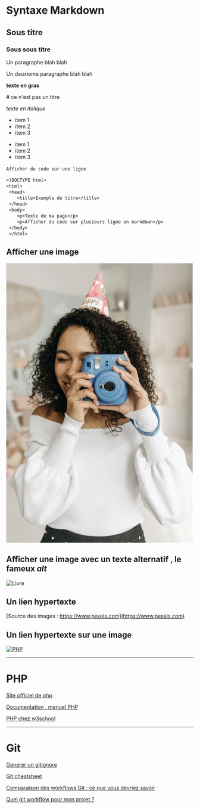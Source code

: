 # Syntaxe Markdown

## Sous titre 
### Sous sous titre

Un paragraphe blah blah

Un deuxieme paragraphe blah blah 

**texte en gras**

\# ce n'est pas un titre

*texte en italique*

- item 1
- item 2
- item 3

* item 1
* item 2
* item 3

`Afficher du code sur une ligne`

```
<!DOCTYPE html>
<html>
 <head>
    <title>Exemple de titre</title>
 </head>
 <body>
    <p>Texte de ma page</p>
    <p>Afficher du code sur plusieurs ligne en markdown</p>
 </body>
 </html>
```

## Afficher une image

![](./assets/img/pexels-photo-7180886.webp)

## Afficher une image avec un texte alternatif , le fameux *alt*

![Livre](https://images.pexels.com/photos/7034219/pexels-photo-7034219.jpeg?auto=compress&cs=tinysrgb&w=1260&h=750&dpr=1)

## Un lien hypertexte

[Source des images : https://www.pexels.com](https://www.pexels.com)

## Un lien hypertexte sur une image

[![PHP](https://www.php.net/images/logos/new-php-logo.png)](https://www.php.net)

---

# PHP

[Site officiel de php](https://www.php.net)

[Documentation , manuel PHP](https://www.php.net/manual/fr/)

[PHP chez w3school](https://www.w3schools.com/php/default.asp)

---

# Git

[Generer un gitignore](https://www.toptal.com/developers/gitignore)

[Git cheatsheet](https://education.github.com/git-cheat-sheet-education.pdf)

[Comparaison des workflows Git : ce que vous devriez savoir](https://www.atlassian.com/fr/git/tutorials/comparing-workflows)

[Quel git workflow pour mon projet ?](https://www.nicoespeon.com/fr/2013/08/quel-git-workflow-pour-mon-projet/)
